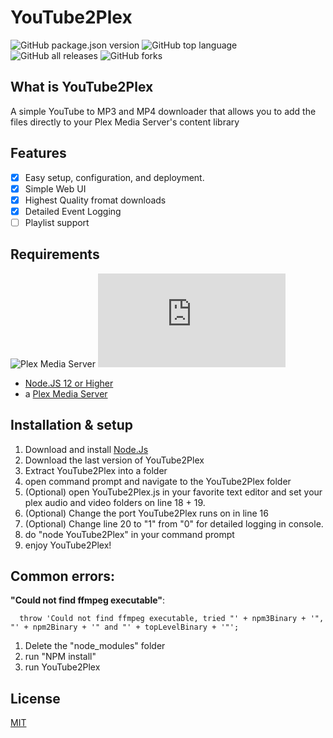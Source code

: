 YouTube2Plex
===============
![GitHub package.json version](https://img.shields.io/github/package-json/v/mixerrules/YouTube2Plex?style=plastic) ![GitHub top language](https://img.shields.io/github/languages/top/mixerrules/YouTube2Plex?style=plastic) ![GitHub all releases](https://img.shields.io/github/downloads/mixerrules/YouTube2Plex/total?label=Downloads&style=plastic) ![GitHub forks](https://img.shields.io/github/forks/mixerrules/YouTube2Plex?color=green&style=plastic)

## What is YouTube2Plex
A simple YouTube to MP3 and MP4 downloader that allows you to add the files directly to your Plex Media Server's content library

## Features
* [X] Easy setup, configuration, and deployment.
* [X] Simple Web UI
* [X] Highest Quality fromat downloads
* [X] Detailed Event Logging
* [ ] Playlist support

## Requirements
![Plex Media Server](https://img.shields.io/badge/Plex%20Media%20Server-v1.3.4%20%26%20Up-brightgreen?style=plastic) ![node-current](https://img.shields.io/node/v/discord.js?label=Node.JS&style=plastic)

* [Node.JS 12 or Higher](https://nodejs.org/en/download/)
* a [Plex Media Server](https://www.plex.tv/media-server-downloads/#plex-media-server)

## Installation & setup

1. Download and install [Node.Js](https://nodejs.org/en/download/)
2. Download the last version of YouTube2Plex
3. Extract YouTube2Plex into a folder
4. open command prompt and navigate to the YouTube2Plex folder
5. (Optional) open YouTube2Plex.js in your favorite text editor and set your plex audio and video folders on line 18 + 19.
6. (Optional) Change the port YouTube2Plex runs on in line 16
6. (Optional) Change line 20 to "1" from "0" for detailed logging in console.
7. do "node YouTube2Plex" in your command prompt
8. enjoy YouTube2Plex!


## Common errors:
**"Could not find ffmpeg executable"**:

  ```
    throw 'Could not find ffmpeg executable, tried "' + npm3Binary + '", "' + npm2Binary + '" and "' + topLevelBinary + '"';
  ```
1. Delete the "node_modules" folder
2. run "NPM install"
3. run YouTube2Plex



## License
[MIT](https://github.com/mixerrules/YouTube2Plex/blob/main/LICENSE)
